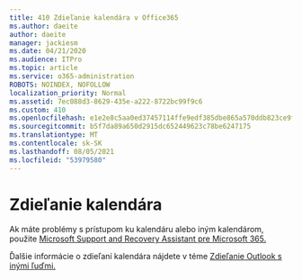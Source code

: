 ```yaml
---
title: 410 Zdieľanie kalendára v Office365
ms.author: daeite
author: daeite
manager: jackiesm
ms.date: 04/21/2020
ms.audience: ITPro
ms.topic: article
ms.service: o365-administration
ROBOTS: NOINDEX, NOFOLLOW
localization_priority: Normal
ms.assetid: 7ec088d3-8629-435e-a222-8722bc99f9c6
ms.custom: 410
ms.openlocfilehash: e1e2e8c5aa0ed37457114ffe9edf385dbe865a570ddb823ce9f44bd1391d9bd3
ms.sourcegitcommit: b5f7da89a650d2915dc652449623c78be6247175
ms.translationtype: MT
ms.contentlocale: sk-SK
ms.lasthandoff: 08/05/2021
ms.locfileid: "53979580"
---
```

# <a name="calendar-sharing"></a>Zdieľanie kalendára

Ak máte problémy s prístupom ku kalendáru alebo iným kalendárom, použite [Microsoft Support and Recovery Assistant pre Microsoft 365.](https://diagnostics.office.com/)
  
Ďalšie informácie o zdieľaní kalendára nájdete v téme [Zdieľanie Outlook s inými ľuďmi.](https://support.office.com/article/353ed2c1-3ec5-449d-8c73-6931a0adab88.aspx)
